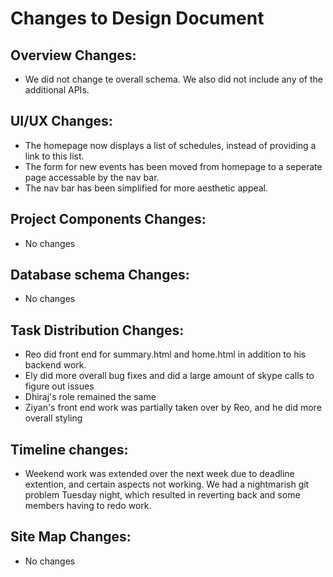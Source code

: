 # Changes to Design Document
## Overview Changes:
+ We did not change te overall schema. We also did not include any of the additional APIs.
## UI/UX Changes:
+ The homepage now displays a list of schedules, instead of providing a link to this list.
+ The form for new events has been moved from homepage to a seperate page accessable by the nav bar.
+ The nav bar has been simplified for more aesthetic appeal.
## Project Components Changes:
+ No changes
## Database schema Changes:
+ No changes
## Task Distribution Changes:
+ Reo did front end for summary.html and home.html in addition to his backend work.
+ Ely did more overall bug fixes and did a large amount of skype calls to figure out issues
+ Dhiraj's role remained the same
+ Ziyan's front end work was partially taken over by Reo, and he did more overall styling
## Timeline changes:
+ Weekend work was extended over the next week due to deadline extention, and certain aspects not working. We had a nightmarish git problem Tuesday night, which resulted in reverting back and some members having to redo work. 
## Site Map Changes:
+ No changes